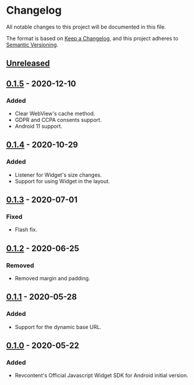 # Changelog

All notable changes to this project will be documented in this file.

The format is based on [Keep a Changelog](https://keepachangelog.com/en/1.0.0/),
and this project adheres to [Semantic Versioning](https://semver.org/spec/v2.0.0.html).

## [Unreleased]

## [0.1.5] - 2020-12-10
### Added
- Clear WebView's cache method.
- GDPR and CCPA consents support.
- Android 11 support.

## [0.1.4] - 2020-10-29
### Added
- Listener for Widget's size changes.
- Support for using Widget in the layout.

## [0.1.3] - 2020-07-01
### Fixed
- Flash fix.

## [0.1.2] - 2020-06-25
### Removed
- Removed margin and padding.

## [0.1.1] - 2020-05-28
### Added
- Support for the dynamic base URL.

## [0.1.0] - 2020-05-22
### Added
- Revcontent's Official Javascript Widget SDK for Android initial version.

[Unreleased]: https://github.com/RevContent/RCNativeAndroidSDK/compare/0.1.5...HEAD
[0.1.5]: https://github.com/RevContent/RCNativeAndroidSDK/compare/0.1.4...0.1.5
[0.1.4]: https://github.com/RevContent/RCNativeAndroidSDK/compare/0.1.3...0.1.4
[0.1.3]: https://github.com/RevContent/RCNativeAndroidSDK/compare/0.1.2...0.1.3
[0.1.2]: https://github.com/RevContent/RCNativeAndroidSDK/compare/0.1.1...0.1.2
[0.1.1]: https://github.com/RevContent/RCNativeAndroidSDK/compare/0.1.0...0.1.1
[0.1.0]: https://github.com/RevContent/RCNativeAndroidSDK/releases/tag/0.1.0